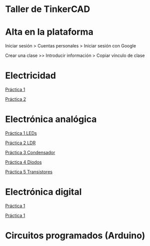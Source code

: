 # Taller de TinkerCAD

# Alta en la plataforma

Iniciar sesión > Cuentas personales > Iniciar sesión con Google 

Crear una clase >> Introducir información > Copiar vínculo de clase

# Electricidad

[Práctica 1](https://www.tinkercad.com/things/1ws9cSJR5QG-ernesto01/editel?sharecode=OPeX9A0z_Im2by1X9KbbHiw0LMj4LXL8WtKXYsD-LqQ)

[Práctica 2]([https://www.tinkercad.com/things/1ws9cSJR5QG-ernesto01/editel?sharecode=OPeX9A0z_Im2by1X9KbbHiw0LMj4LXL8WtKXYsD-LqQ](https://www.tinkercad.com/things/7fnIDy9GOB0-ernesto03/editel?sharecode=O4KGy7l0dJS97yYOLK_hYi3_fDzHeOzd2xaApjmEKK4))


# Electrónica analógica

[Práctica 1 LEDs](https://docs.google.com/document/d/1iZx1I30dqMMBMWNOOS_zOJK-wFY1bajk2hzXd4odD_k/edit)

[Práctica 2 LDR](https://docs.google.com/document/d/1O-HJowTYmxcJaP3Djy1cS8-QMal9b7QllvuvG8qAZ3E/edit)

[Práctica 3 Condensador](https://docs.google.com/document/d/1XyuIIuRNXQqP7Ghtxk9G-If0qdXJIYIEERyKALx-cWo/edit)

[Práctica 4 Diodos](https://docs.google.com/document/d/1s3tCC4ERn0dn15OaIVoru1qwQL9NXDo_0jf0TIDU--g/edit)

[Práctica 5 Transistores](https://docs.google.com/document/d/1laRvHL6DYEza-K_4p2zeyL01WorLZF6AbOaGa7hSfp0/edit)

# Electrónica digital

[Práctica 1](https://www.tinkercad.com/things/1ws9cSJR5QG-ernesto01/editel?sharecode=OPeX9A0z_Im2by1X9KbbHiw0LMj4LXL8WtKXYsD-LqQ)

[Práctica 1](https://www.tinkercad.com/things/1ws9cSJR5QG-ernesto01/editel?sharecode=OPeX9A0z_Im2by1X9KbbHiw0LMj4LXL8WtKXYsD-LqQ)


# Circuitos programados (Arduino)



